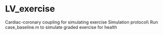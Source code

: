 # LV_exercise
Cardiac-coronary coupling for simulating exercise
Simulation protocol\\
Run case_baseline.m to simulate graded exercise for health 
